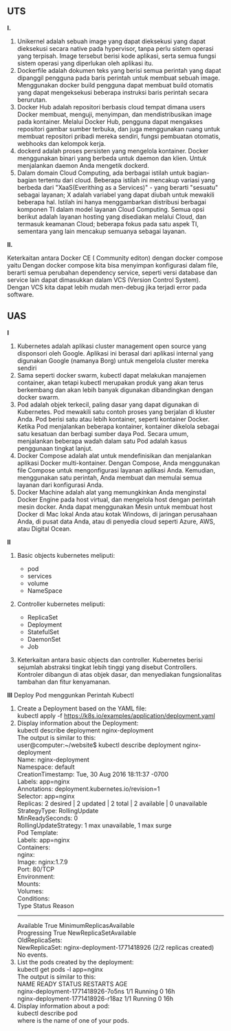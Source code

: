 ## UTS

**I.**

1.	Unikernel adalah sebuah image yang dapat dieksekusi yang dapat dieksekusi secara native pada hypervisor, tanpa perlu sistem operasi yang terpisah. Image tersebut berisi kode aplikasi, serta semua fungsi sistem operasi yang diperlukan oleh aplikasi itu.
2.	Dockerfile adalah dokumen teks yang berisi semua perintah yang dapat dipanggil pengguna pada baris perintah untuk membuat sebuah image. Menggunakan docker build pengguna dapat membuat build otomatis yang  dapat mengeksekusi beberapa instruksi baris perintah secara berurutan.
3.	Docker Hub adalah repositori berbasis cloud tempat dimana users Docker membuat, menguji, menyimpan, dan mendistribusikan image pada kontainer. Melalui Docker Hub, pengguna dapat mengakses repositori gambar sumber terbuka, dan juga menggunakan ruang untuk membuat repositori pribadi mereka sendiri, fungsi pembuatan otomatis, webhooks dan kelompok kerja.
4.	dockerd adalah proses persisten yang mengelola kontainer. Docker menggunakan binari yang berbeda untuk daemon dan klien. Untuk menjalankan daemon Anda mengetik dockerd.
5.	Dalam domain Cloud Computing, ada berbagai istilah untuk bagian-bagian tertentu dari cloud. Beberapa istilah ini mencakup variasi yang berbeda dari "XaaS(Everithing as a Services)" - yang berarti "sesuatu" sebagai layanan; X adalah variabel yang dapat diubah untuk mewakili beberapa hal. Istilah ini hanya menggambarkan distribusi berbagai komponen TI dalam model layanan Cloud Computing. Semua opsi berikut adalah layanan hosting yang disediakan melalui Cloud, dan termasuk keamanan Cloud; beberapa fokus pada satu aspek TI, sementara yang lain mencakup semuanya sebagai layanan.


**II.**

Keterkaitan antara  Docker CE ( Community editon) dengan docker compose yaitu Dengan docker compose kita bisa menyimpan konfigurasi dalam file, berarti semua perubahan dependency service, seperti versi database dan service lain dapat dimasukkan dalam VCS (Version Control System). Dengan VCS kita dapat lebih mudah men-debug jika terjadi error pada software.



## UAS

**I**

1.	Kubernetes adalah aplikasi cluster management open source yang disponsori oleh Google. Aplikasi ini berasal dari aplikasi internal yang digunakan Google (namanya Borg) untuk mengelola cluster mereka sendiri
2.	Sama seperti docker swarm, kubectl dapat melakukan manajemen container, akan tetapi kubectl merupakan produk yang akan terus berkembang dan akan lebih banyak digunakan dibandingkan dengan docker swarm. 
3.	Pod adalah objek terkecil, paling dasar yang dapat digunakan di Kubernetes. Pod mewakili satu contoh proses yang berjalan di kluster Anda. Pod berisi satu atau lebih kontainer, seperti kontainer Docker. Ketika Pod menjalankan beberapa kontainer, kontainer dikelola sebagai satu kesatuan dan berbagi sumber daya Pod. Secara umum, menjalankan beberapa wadah dalam satu Pod adalah kasus penggunaan tingkat lanjut.
4.	Docker Compose adalah alat untuk mendefinisikan dan menjalankan aplikasi Docker multi-kontainer. Dengan Compose, Anda menggunakan file Compose untuk mengonfigurasi layanan aplikasi Anda. Kemudian, menggunakan satu perintah, Anda membuat dan memulai semua layanan dari konfigurasi Anda.
5.	Docker Machine adalah alat yang memungkinkan Anda menginstal Docker Engine pada host virtual, dan mengelola host dengan perintah mesin docker. Anda dapat menggunakan Mesin untuk membuat host Docker di Mac lokal Anda atau kotak Windows, di jaringan perusahaan Anda, di pusat data Anda, atau di penyedia cloud seperti Azure, AWS, atau Digital Ocean.


**II**

1.	Basic objects kubernetes meliputi:
    * pod
    * services
    * volume
    * NameSpace

2.	Controller kubernetes meliputi:
    * ReplicaSet
    * Deployment
    * StatefulSet
    * DaemonSet
    * Job

3.	Keterkaitan antara basic objects dan controller. Kubernetes berisi sejumlah abstraksi tingkat lebih tinggi yang disebut Controllers. Kontroler dibangun di atas objek dasar, dan menyediakan fungsionalitas tambahan dan fitur kenyamanan.


**III**
Deploy Pod menggunkan Perintah Kubectl
1.  Create a Deployment based on the YAML file:  
kubectl apply -f https://k8s.io/examples/application/deployment.yaml
2.  Display information about the Deployment:  
      kubectl describe deployment nginx-deployment  
      The output is similar to this:  
      user@computer:~/website$ kubectl describe deployment nginx-deployment  
      Name:     nginx-deployment  
      Namespace:    default  
      CreationTimestamp:  Tue, 30 Aug 2016 18:11:37 -0700  
      Labels:     app=nginx  
      Annotations:    deployment.kubernetes.io/revision=1  
      Selector:   app=nginx  
      Replicas:   2 desired | 2 updated | 2 total | 2 available | 0 unavailable  
      StrategyType:   RollingUpdate  
      MinReadySeconds:  0  
      RollingUpdateStrategy:  1 max unavailable, 1 max surge  
      Pod Template:  
      Labels:       app=nginx  
      Containers:  
       nginx:  
          Image:              nginx:1.7.9  
         Port:               80/TCP  
         Environment:        <none>  
         Mounts:             <none>  
       Volumes:              <none>  
      Conditions:  
      Type          Status  Reason  
       ----          ------  ------
       Available     True    MinimumReplicasAvailable  
       Progressing   True    NewReplicaSetAvailable  
      OldReplicaSets:   <none>  
      NewReplicaSet:    nginx-deployment-1771418926 (2/2 replicas created)  
      No events.  
3.  List the pods created by the deployment:  
      kubectl get pods -l app=nginx  
      The output is similar to this:  
      NAME                                READY     STATUS    RESTARTS   AGE  
      nginx-deployment-1771418926-7o5ns   1/1       Running   0          16h  
      nginx-deployment-1771418926-r18az   1/1       Running   0          16h  
4.  Display information about a pod:  
      kubectl describe pod <pod-name>  
      where <pod-name> is the name of one of your pods.  
